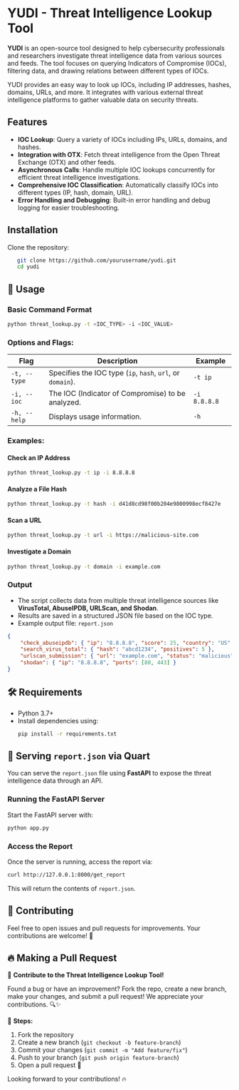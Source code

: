 # YUDI - Threat Intelligence Lookup Tool

**YUDI** is an open-source tool designed to help cybersecurity professionals and researchers investigate threat intelligence data from various sources and feeds. The tool focuses on querying Indicators of Compromise (IOCs), filtering data, and drawing relations between different types of IOCs.

YUDI provides an easy way to look up IOCs, including IP addresses, hashes, domains, URLs, and more. It integrates with various external threat intelligence platforms to gather valuable data on security threats.

## Features

- **IOC Lookup**: Query a variety of IOCs including IPs, URLs, domains, and hashes.
- **Integration with OTX**: Fetch threat intelligence from the Open Threat Exchange (OTX) and other feeds.
- **Asynchronous Calls**: Handle multiple IOC lookups concurrently for efficient threat intelligence investigations.
- **Comprehensive IOC Classification**: Automatically classify IOCs into different types (IP, hash, domain, URL).
- **Error Handling and Debugging**: Built-in error handling and debug logging for easier troubleshooting.

## Installation

Clone the repository:

   ```bash
      git clone https://github.com/yourusername/yudi.git
      cd yudi
   ```

## 🚀 Usage

### **Basic Command Format**  
```bash
python threat_lookup.py -t <IOC_TYPE> -i <IOC_VALUE>
```

### **Options and Flags:**  
| Flag | Description | Example |
|------|------------|---------|
| `-t, --type` | Specifies the IOC type (`ip`, `hash`, `url`, or `domain`). | `-t ip` |
| `-i, --ioc` | The IOC (Indicator of Compromise) to be analyzed. | `-i 8.8.8.8` |
| `-h, --help` | Displays usage information. | `-h` |

### **Examples:**  

#### **Check an IP Address**  
```bash
python threat_lookup.py -t ip -i 8.8.8.8
```

#### **Analyze a File Hash**  
```bash
python threat_lookup.py -t hash -i d41d8cd98f00b204e9800998ecf8427e
```

#### **Scan a URL**  
```bash
python threat_lookup.py -t url -i https://malicious-site.com
```

#### **Investigate a Domain**  
```bash
python threat_lookup.py -t domain -i example.com
```

### **Output**  
- The script collects data from multiple threat intelligence sources like **VirusTotal, AbuseIPDB, URLScan, and Shodan**.
- Results are saved in a structured JSON file based on the IOC type.
- Example output file: `report.json`  

```json
{
    "check_abuseipdb": { "ip": "8.8.8.8", "score": 25, "country": "US" },
    "search_virus_total": { "hash": "abcd1234", "positives": 5 },
    "urlscan_submission": { "url": "example.com", "status": "malicious" },
    "shodan": { "ip": "8.8.8.8", "ports": [80, 443] }
}
```

## 🛠 Requirements
- Python 3.7+
- Install dependencies using:
  ```bash
  pip install -r requirements.txt
  ```

## 📡 Serving `report.json` via Quart
You can serve the `report.json` file using **FastAPI** to expose the threat intelligence data through an API.

### **Running the FastAPI Server**
Start the FastAPI server with:
```bash
python app.py
```

### **Access the Report**
Once the server is running, access the report via:
```bash
curl http://127.0.0.1:8000/get_report
```
This will return the contents of `report.json`.

## 📢 Contributing
Feel free to open issues and pull requests for improvements. Your contributions are welcome! 🚀

## 🔥 Making a Pull Request

🚀 **Contribute to the Threat Intelligence Lookup Tool!**  

Found a bug or have an improvement? Fork the repo, create a new branch, make your changes, and submit a pull request! We appreciate your contributions. 🔍✨  

📌 **Steps:**  
1. Fork the repository  
2. Create a new branch (`git checkout -b feature-branch`)  
3. Commit your changes (`git commit -m "Add feature/fix"`)  
4. Push to your branch (`git push origin feature-branch`)  
5. Open a pull request 🚀  

Looking forward to your contributions! 🔥

